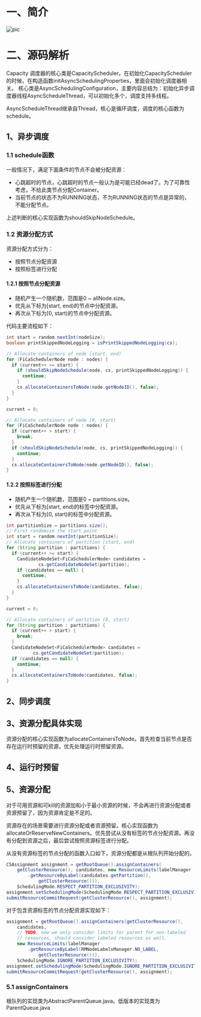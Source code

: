 # 一、简介

![pic](https://pan.zeekling.cn/zeekling/hadoop/yarn_00002.png)

# 二、源码解析

Capacity 调度器的核心类是CapacityScheduler。在初始化CapacityScheduler的时候，在构造函数initAsyncSchedulingProperties，里面会初始化调度器相关。
核心类是AsyncSchedulingConfiguration，主要内容总结为：初始化异步调度器线程AsyncScheduleThread，可以初始化多个，调度支持多线程。

AsyncScheduleThread继承自Thread，核心是循环调度，调度的核心函数为schedule。

## 1、异步调度

### 1.1 schedule函数

一般情况下，满足下面条件的节点不会被分配资源：

- 心跳超时的节点，心跳超时的节点一般认为是可能已经dead了。为了可靠性考虑，不给此类节点分配Container。
- 当前节点的状态不为RUNNING状态，不为RUNNING状态的节点是异常的，不能分配节点。

上述判断的核心实现函数为shouldSkipNodeSchedule。

### 1.2 资源分配方式

资源分配方式分为：

- 按照节点分配资源
- 按照标签进行分配

#### 1.2.1 按照节点分配资源

- 随机产生一个随机数，范围是0 ~ allNode.size。
- 优先从下标为[start, end)的节点中分配资源。
- 再次从下标为[0, start)的节点中分配资源。

代码主要流程如下：

```java
int start = random.nextInt(nodeSize);
boolean printSkippedNodeLogging = isPrintSkippedNodeLogging(cs);

// Allocate containers of node [start, end)
for (FiCaSchedulerNode node : nodes) {
  if (current++ >= start) {
    if (shouldSkipNodeSchedule(node, cs, printSkippedNodeLogging)) {
      continue;
    }
    cs.allocateContainersToNode(node.getNodeID(), false);
  }
}

current = 0;

// Allocate containers of node [0, start)
for (FiCaSchedulerNode node : nodes) {
  if (current++ > start) {
    break;
  }
  if (shouldSkipNodeSchedule(node, cs, printSkippedNodeLogging)) {
    continue;
  }
  cs.allocateContainersToNode(node.getNodeID(), false);
}
```

#### 1.2.2 按照标签进行分配

- 随机产生一个随机数，范围是0 ~ partitions.size。
- 优先从下标为[start, end)的标签中分配资源。
- 再次从下标为[0, start)的标签中分配资源。

```java
int partitionSize = partitions.size();
// First randomize the start point
int start = random.nextInt(partitionSize);
// Allocate containers of partition [start, end)
for (String partition : partitions) {
  if (current++ >= start) {
    CandidateNodeSet<FiCaSchedulerNode> candidates =
            cs.getCandidateNodeSet(partition);
    if (candidates == null) {
      continue;
    }
    cs.allocateContainersToNode(candidates, false);
  }
}

current = 0;

// Allocate containers of partition [0, start)
for (String partition : partitions) {
  if (current++ > start) {
    break;
  }
  CandidateNodeSet<FiCaSchedulerNode> candidates =
          cs.getCandidateNodeSet(partition);
  if (candidates == null) {
    continue;
  }
  cs.allocateContainersToNode(candidates, false);
}
```

## 2、同步调度

## 3、资源分配具体实现

资源分配的核心实现函数为allocateContainersToNode。首先检查当前节点是否存在运行时预留的资源，优先处理运行时预留资源。

## 4、运行时预留

## 5、资源分配

对于可用资源和可kill的资源加和小于最小资源的时候，不会再进行资源分配或者资源预留了，因为资源肯定是不足的。

资源存在的场景需要进行资源分配或者资源预留。核心实现函数为allocateOrReserveNewContainers。优先尝试从没有标签的节点分配资源。再没有分配到资源之后，最后尝试按照资源标签进行分配。

从没有资源标签的节点分配的函数入口如下，资源分配都是从根队列开始分配的。

```java
CSAssignment assignment = getRootQueue().assignContainers(
    getClusterResource(), candidates, new ResourceLimits(labelManager
        .getResourceByLabel(candidates.getPartition(),
            getClusterResource())),
    SchedulingMode.RESPECT_PARTITION_EXCLUSIVITY);
assignment.setSchedulingMode(SchedulingMode.RESPECT_PARTITION_EXCLUSIVITY);
submitResourceCommitRequest(getClusterResource(), assignment);
```

对于包含资源标签的节点分配资源实现如下：

```java
assignment = getRootQueue().assignContainers(getClusterResource(),
    candidates,
    // TODO, now we only consider limits for parent for non-labeled
    // resources, should consider labeled resources as well.
    new ResourceLimits(labelManager
        .getResourceByLabel(RMNodeLabelsManager.NO_LABEL,
            getClusterResource())),
    SchedulingMode.IGNORE_PARTITION_EXCLUSIVITY);
assignment.setSchedulingMode(SchedulingMode.IGNORE_PARTITION_EXCLUSIVITY);
submitResourceCommitRequest(getClusterResource(), assignment);
```

### 5.1 assignContainers

根队列的实现类为AbstractParentQueue.java。低版本的实现类为ParentQueue.java
